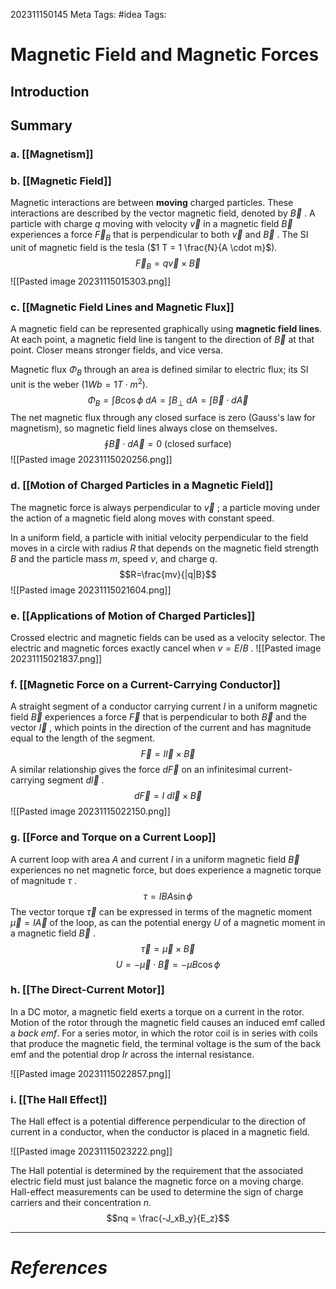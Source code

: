 202311150145
Meta Tags: #idea 
Tags:

# Magnetic Field and Magnetic Forces

## Introduction

## Summary

### a. [[Magnetism]]
### b. [[Magnetic Field]]

Magnetic interactions are between **moving** charged particles. These interactions are described by the vector magnetic field, denoted by $\vec{B}$ . A particle with charge $q$ moving with velocity $\vec{v}$ in a magnetic field $\vec{B}$ experiences a force $\vec{F}_B$ that is perpendicular to both $\vec{v}$ and $\vec{B}$ . The SI unit of magnetic field is the tesla ($1 T = 1 \frac{N}{A \cdot m}$).
$$\vec{F}_B = q\vec{v} \times \vec{B}$$
![[Pasted image 20231115015303.png]]
### c. [[Magnetic Field Lines and Magnetic Flux]]

A magnetic field can be represented graphically using **magnetic field lines**. At each point, a magnetic field line is tangent to the direction of $\vec{B}$ at that point. Closer means stronger fields, and vice versa.

Magnetic flux $\Phi_B$ through an area is defined similar to electric flux; its SI unit is the weber ($1 Wb = 1 T \cdot m^2$).
$$\Phi_B = \int B \cos{\phi} \ dA = \int B_\perp \ dA = \int \vec{B} \cdot d\vec{A}$$
The net magnetic flux through any closed surface is zero (Gauss's law for magnetism), so magnetic field lines always close on themselves.
$$\oint \vec{B} \cdot d\vec{A} = 0 \ \textrm{(closed surface)}$$
![[Pasted image 20231115020256.png]]


### d. [[Motion of Charged Particles in a Magnetic Field]]

The magnetic force is always perpendicular to $\vec{v}$ ; a particle moving under the action of a magnetic field along moves with constant speed.

In a uniform field, a particle with initial velocity perpendicular to the field moves in a circle with radius $R$ that depends on the magnetic field strength $B$ and the particle mass $m$, speed $v$, and charge $q$.
$$R=\frac{mv}{|q|B}$$
![[Pasted image 20231115021604.png]]


### e. [[Applications of Motion of Charged Particles]]

Crossed electric and magnetic fields can be used as a velocity selector. The electric and magnetic forces exactly cancel when $v = E/B$ . 
![[Pasted image 20231115021837.png]]


### f. [[Magnetic Force on a Current-Carrying Conductor]]

A straight segment of a conductor carrying current $I$ in a uniform magnetic field $\vec{B}$ experiences a force $\vec{F}$ that is perpendicular to both $\vec{B}$ and the vector $\vec{l}$ , which points in the direction of the current and has magnitude equal to the length of the segment. 
$$\vec{F} = I \vec{l} \times \vec{B}$$
A similar relationship gives the force $d\vec{F}$ on an infinitesimal current-carrying segment $d\vec{l}$ .
$$d\vec{F} = I \ d\vec{l} \times \vec{B}$$
![[Pasted image 20231115022150.png]]


### g. [[Force and Torque on a Current Loop]]

A current loop with area $A$ and current $I$ in a uniform magnetic field $\vec{B}$ experiences no net magnetic force, but does experience a magnetic torque of magnitude $\tau$ . 
$$\tau = IBA \sin \phi$$
The vector torque $\vec{\tau}$ can be expressed in terms of the magnetic moment $\vec{\mu} = I\vec{A}$ of the loop, as can the potential energy $U$ of a magnetic moment in a magnetic field $\vec{B}$ . 
$$\vec{\tau} = \vec{\mu} \times \vec{B}$$
$$U = -\vec{\mu} \cdot \vec{B} = -\mu B \cos \phi$$


### h. [[The Direct-Current Motor]]

In a DC motor, a magnetic field exerts a torque on a current in the rotor. Motion of the rotor through the magnetic field causes an induced emf called a *back emf*. For a series motor, in which the rotor coil is in series with coils that produce the magnetic field, the terminal voltage is the sum of the back emf and the potential drop $Ir$ across the internal resistance.

![[Pasted image 20231115022857.png]]
### i. [[The Hall Effect]]

The Hall effect is a potential difference perpendicular to the direction of current in a conductor, when the conductor is placed in a magnetic field. 

![[Pasted image 20231115023222.png]]

The Hall potential is determined by the requirement that the associated electric field must just balance the magnetic force on a moving charge. Hall-effect measurements can be used to determine the sign of charge carriers and their concentration $n$.
$$nq = \frac{-J_xB_y}{E_z}$$


---
# *References*